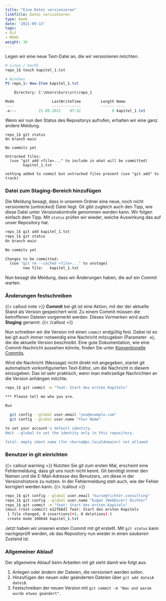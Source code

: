 ```yaml
---
title: "Eine Datei versionieren"
linkTitle: Datei versionieren
type: book
date: '2021-09-13'
tags:
- Git
- MVHS
weight: 30
---
```


Legen wir eine neue Text-Datei an, die wir versionieren möchten.

```bash
# Linux / macOS
repo_1$ touch kapitel_1.txt
```

```powershell
# Windows
PS repo_1> New-Item kapitel_1.txt

    Directory: C:\Users\kurs\src\repo_1

Mode                 LastWriteTime         Length Name
----                 -------------         ------ ----
-a---          21.09.2021    07:32              0 kapitel_1.txt
```

Wenn wir nun den Status des Repositorys aufrufen, erhalten wir eine ganz andere Meldung.

```bach
repo_1$ git status
On branch main

No commits yet

Untracked files:
  (use "git add <file>..." to include in what will be committed)
        kapitel_1.txt

nothing added to commit but untracked files present (use "git add" to track)
```

### Datei zum Staging-Bereich hinzufügen

Die Meldung besagt, dass in unserem Ordner eine neue, noch nicht versionierte (_untracked_) Datei liegt. Git gibt zugleich auch den Tipp, wie diese Datei unter Versionskontrolle genommen werden kann. Wir folgen einfach dem Tipp. Mit `status` prüfen wir wieder, welche Auswirkung das auf unser Repository hat.

```bash
repo_1$ git add kapitel_1.txt
repo_1$ git status
On branch main

No commits yet

Changes to be committed:
  (use "git rm --cached <file>..." to unstage)
        new file:   kapitel_1.txt
```

Nun besagt die Meldung, dass wir Änderungen haben, die auf ein Commit warten.

### Änderungen festschreiben

{{< callout note >}}
**Commit** bei git ist eine Aktion, mit der der aktuelle Stand als Version gespeichert wird. Zu einem Commit müssen die betroffenen Dateien vorgemerkt werden. Dieses Vormerken wird auch **Staging** genannt.
{{< /callout >}}

Nun schreiben wir die Version mit einen `commit` endgültig fest. Dabei ist es bei git auch immer notwendig eine Nachricht mitzugeben (Parameter `-m`), die die aktuelle Version beschreibt. Eine gute Dokumentation, wie eine Commit-Nachricht aussehen könnte, finden Sie unter [Konventionelle Commits](https://www.conventionalcommits.org/de/v1.0.0/).

Wird die Nachricht (Message) nicht direkt mit angegeben, startet git automatisch vorkonfigurierten Text-Editor, um die Nachricht in diesem einzugeben. Das ist sehr praktisch, wenn man mehrzeilige Nachrichten an die Version anhängen möchte.

```bash
repo_1$ git commit -m "feat: Start des ersten Kapitels"

*** Please tell me who you are.

Run

  git config --global user.email "you@example.com"
  git config --global user.name "Your Name"

to set your account's default identity.
Omit --global to set the identity only in this repository.

fatal: empty ident name (for <kurse@pc.localdomain>) not allowed
```

### Benutzer in git einrichten

{{< callout warning >}}
Nutzten Sie git zum ersten Mal, erscheint eine Fehlermeldung, dass git uns noch nicht kennt. Git benötigt immer den Namen und die E-Mail-Adresse des Benutzers, um diese in der Versionshistorie zu nutzen. In der Fehlermeldung steh auch, wie der Fehler korrigiert werden kann.
{{< /callout >}}

```bash
repo_1$ git config --global user.email "kurse@richter.consulting"
repo_1$ git config --global user.name "Eugen [WebDucer] Richter"
repo_1$ git commit -m "feat: Start des ersten Kapitels"
[main (root-commit) e12fb6d] feat: Start des ersten Kapitels
 1 file changed, 0 insertions(+), 0 deletions(-)
 create mode 100644 kapitel_1.txt
```

Jetzt haben wir unseren ersten Commit mit git erstellt. Mit `git status` kann nachgeprüft werden, ob das Repository nun wieder in einen _sauberen_ Zustand ist.

### Allgemeiner Ablauf

Der allgemeine Ablauf beim Arbeiten mit git sieht damit wie folgt aus:

1. Anlegen oder ändern der Dateien, die versioniert werden sollen.
2. Hinzufügen der neuen oder geänderten Dateien über `git add dateiA dateiB`.
3. Festschreiben der neuen Version mit `git commit -m "Was und warum wurde etwas geändert"`.